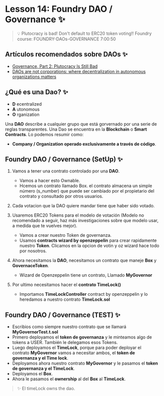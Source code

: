 # Lesson 14: Foundry DAO / Governance ✨
> 💡 Plutocracy is bad! Don't default to ERC20 token voting!!
Foundry course: FOUNDRY-DAOs-GOVERNANCE
7:00:50 

## Artículos recomendados sobre DAOs ✨
- [Governance, Part 2: Plutocracy Is Still Bad](https://vitalik.ca/general/2018/03/28/plutocracy.html)
- [DAOs are not corporations: where decentralization in autonomous organizations matters](https://vitalik.ca/general/2022/09/20/daos.html)

## ¿Qué es una Dao? ✨
- **D** ecentralized
- **A** utonomous
- **O** rganization

Una **DAO** describe a cualquier grupo que está gorvernado por una serie de reglas transparentes. Una Dao se encuentra en la **Blockchain** o **Smart Contracts**. Lo podemos resumir como: 
- **Company / Organization operado exclusivamente a través de código**.

## Foundry DAO / Governance (SetUp) ✨
1. Vamos a tener una contrato controlado por una **DAO**.
   - Vamos a hacer esto Ownable.
   - Hcemos un contrato llamado Box. el contrato almacena un simple número (s_number) que puede ser cambiado por el propietario del contrato y consultado por otros usuarios.

2. Cada votacion que la DAO quiere mandar tiene que haber sido votado.
3. Usaremos ERC20 Tokens para el modelo de votación (Modelo no recomendado a seguir, haz más investigaciones sobre que modelo usar, a medida que te vuelves mejor).
   - Vamos a crear nuestro Token de governanza.
   - Usamos **contracts wizard by openzeppelin** para crear rapidamente nuestro **Token**. Clicamos en la opcion de votin y oz wizard hace todo por nosotros.

4. Ahora necesitamos la **DAO**, necesitamos un contrato que maneje **Box** y **GovernaceToken**.
   - Wizard de Openzeppelin tiene un contrato, Llamado **MyGovernor** 

5. Por ultimo necesitamos hacer el **contrato TimeLock()**
   - Importamos **TimeLockController** contract by openzeppelin y lo heredamos a nuestro contrato **TimeLock.sol**

## Foundry DAO / Governance (TEST) ✨
- Escribios como siempre nuestro contrato que se llamará **MyGovernorTest.t.sol** 
- Primero deployamos el **token de governanza** y le minteamos algo de tokens a USER. También le delegamos esos Tokens.
- Luego deployamos el **TimeLock**, porque para poder deployar el contrato **MyGovernor** vamos a necesitar ambos, el **token de governanza y el Time lock**.
- Deployamos ahora nuestro contrato **MyGovernor** y le pasamos el **token de governanza y el TimeLock**.
- Deployamos el **Box**.
- Ahora le pasamos el **ownership** al del **Box** al **TimeLock**.
> ✨ El timeLock owns the dao.